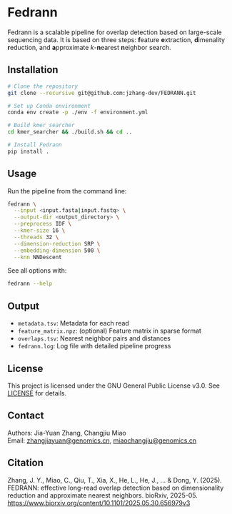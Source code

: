 # Fedrann

Fedrann is a scalable pipeline for overlap detection based on large-scale sequencing data. It is based on three steps: **f**eature **e**xtraction, **d**imenality **r**eduction, and **a**pproximate *k*-**n**earest **n**eighbor search. 

## Installation

```bash
# Clone the repository
git clone --recursive git@github.com:jzhang-dev/FEDRANN.git

# Set up Conda environment
conda env create -p ./env -f environment.yml

# Build kmer_searcher
cd kmer_searcher && ./build.sh && cd ..

# Install Fedrann
pip install .
```

## Usage

Run the pipeline from the command line:

```bash
fedrann \
  --input <input.fasta|input.fastq> \
  --output-dir <output_directory> \
  --preprocess IDF \
  --kmer-size 16 \
  --threads 32 \
  --dimension-reduction SRP \
  --embedding-dimension 500 \
  --knn NNDescent
```

See all options with:

```bash
fedrann --help
```

## Output

- `metadata.tsv`: Metadata for each read
- `feature_matrix.npz`: (optional) Feature matrix in sparse format
- `overlaps.tsv`: Nearest neighbor pairs and distances
- `fedrann.log`: Log file with detailed pipeline progress

## License

This project is licensed under the GNU General Public License v3.0. See [LICENSE](LICENSE) for details.

## Contact

Authors: Jia-Yuan Zhang, Changjiu Miao  
Email: zhangjiayuan@genomics.cn, miaochangjiu@genomics.cn

## Citation

Zhang, J. Y., Miao, C., Qiu, T., Xia, X., He, L., He, J., ... & Dong, Y. (2025). FEDRANN: effective long-read overlap detection based on dimensionality reduction and approximate nearest neighbors. bioRxiv, 2025-05. https://www.biorxiv.org/content/10.1101/2025.05.30.656979v3




